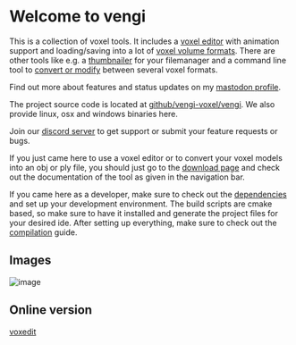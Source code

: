 # Welcome to vengi

This is a collection of voxel tools. It includes a [voxel editor](voxedit/Index.md) with animation support
and loading/saving into a lot of [voxel volume formats](Formats.md). There are other tools like e.g. a [thumbnailer](thumbnailer/Index.md) for
your filemanager and a command line tool to [convert or modify](voxconvert/Index.md) between several voxel formats.

Find out more about features and status updates on my [mastodon profile](https://mastodon.social/@mgerhardy).

The project source code is located at [github/vengi-voxel/vengi](https://github.com/vengi-voxel/vengi). We also
provide linux, osx and windows binaries here.

Join our [discord server](https://vengi-voxel.de/discord) to get support or submit your feature requests or bugs.

If you just came here to use a voxel editor or to convert your voxel models into an obj or ply file,
you should just go to the [download page](https://github.com/vengi-voxel/vengi/releases) and check out
the documentation of the tool as given in the navigation bar.

If you came here as a developer, make sure to check out the [dependencies](Dependencies.md) and set up
your development environment. The build scripts are cmake based, so make sure to have it installed and
generate the project files for your desired ide. After setting up everything, make sure to check out
the [compilation](Compilation.md) guide.

## Images

![image](https://raw.githubusercontent.com/wiki/vengi-voxel/vengi/images/voxedit-02_2023.png)

## Online version

[voxedit](https://vengi-voxel.github.io/vengi-voxedit-html5/)
